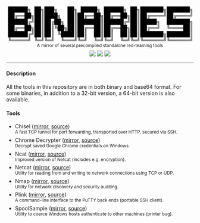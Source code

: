 <p align="center">
    <img src="https://raw.githubusercontent.com/innocent-panda/binaries/master/.github/binaries.svg?sanitize=true" width="500" />
    <br/>
    <sup>A mirror of several precompiled standalone red-teaming tools</sup>
    <br/>
    <img src="https://raw.finnwea.com/shield/?firstText=For&secondText=Windows" />
    <img src="https://raw.finnwea.com/shield/?firstText=For&secondText=MacOS" />
    <img src="https://raw.finnwea.com/shield/?firstText=For&secondText=Linux" />
</p>
<hr>
<h4>Description</h4>
<p>All the tools in this repository are in both binary and base64 format. For some binaries, in addition to a 32-bit version, a 64-bit version is also available.</p>
<h4>Tools</h4>
<ul>
    <li>
        Chisel (<a href="https://github.com/innocent-panda/binaries/tree/master/chisel">mirror</a>, <a href="https://github.com/jpillora/chisel">source</a>)
        <br/>
        <sup>A fast TCP tunnel for port forwarding, transported over HTTP, secured via SSH.</sup>
    </li>
    <li>
        Chrome Decrypter (<a href="https://github.com/innocent-panda/binaries/tree/master/chrome-decrypt">mirror</a>, <a href="https://github.com/byt3bl33d3r/chrome-decrypter">source</a>)
        <br/>
        <sup>Decrypt saved Google Chrome credentials on Windows.</sup>
    </li>
    <li>
        Ncat (<a href="https://github.com/innocent-panda/binaries/tree/master/ncat">mirror</a>, <a href="https://github.com/andrew-d/static-binaries">source</a>)
        <br/>
        <sup>Improved version of Netcat (includes e.g. encryption).</sup>
    </li>
    <li>
        Netcat (<a href="https://github.com/innocent-panda/binaries/tree/master/netcat">mirror</a>, <a href="https://eternallybored.org/misc/netcat/">source</a>)
        <br/>
        <sup>Utility for reading from and writing to network connections using TCP or UDP.</sup>
    </li>
    <li>
        Nmap (<a href="https://github.com/innocent-panda/binaries/tree/master/nmap">mirror</a>, <a href="https://github.com/andrew-d/static-binaries">source</a>)
        <br/>
        <sup>Utility for network discovery and security auditing.</sup>
    </li>
    <li>
        Plink (<a href="https://github.com/innocent-panda/binaries/tree/master/plink">mirror</a>, <a href="https://www.chiark.greenend.org.uk/~sgtatham/putty/latest.html">source</a>)
        <br/>
        <sup>A command-line interface to the PuTTY back ends (portable SSH client).</sup>
    </li>
    <li>
        SpoolSample (<a href="https://github.com/innocent-panda/binaries/tree/master/spoolsample">mirror</a>, <a href="https://github.com/leechristensen/SpoolSample">source</a>)
        <br/>
        <sup>Utility to coerce Windows hosts authenticate to other machines (printer bug).</sup>
    </li>
</ul>


